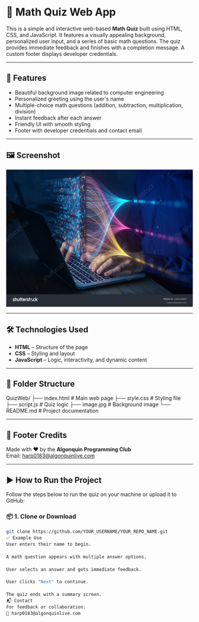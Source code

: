 # 🧠 Math Quiz Web App

This is a simple and interactive web-based **Math Quiz** built using HTML, CSS, and JavaScript. It features a visually appealing background, personalized user input, and a series of basic math questions. The quiz provides immediate feedback and finishes with a completion message. A custom footer displays developer credentials.

---

## 🎯 Features

- Beautiful background image related to computer engineering
- Personalized greeting using the user's name
- Multiple-choice math questions (addition, subtraction, multiplication, division)
- Instant feedback after each answer
- Friendly UI with smooth styling
- Footer with developer credentials and contact email

---

## 🖼️ Screenshot

![Screenshot](image.jpg)

---

## 🛠️ Technologies Used

- **HTML** – Structure of the page  
- **CSS** – Styling and layout  
- **JavaScript** – Logic, interactivity, and dynamic content  

---

## 📁 Folder Structure

QuizWeb/
├── index.html # Main web page
├── style.css # Styling file
├── script.js # Quiz logic
├── image.jpg # Background image
└── README.md # Project documentation

---

## 📩 Footer Credits

Made with ❤️ by the **Algonquin Programming Club**  
Email: [harp0183@algonquinlive.com](mailto:harp0183@algonquinlive.com)

---

## ▶️ How to Run the Project

Follow the steps below to run the quiz on your machine or upload it to GitHub:

### 📦 1. Clone or Download
```bash
git clone https://github.com/YOUR_USERNAME/YOUR_REPO_NAME.git
✅ Example Use
User enters their name to begin.

A math question appears with multiple answer options.

User selects an answer and gets immediate feedback.

User clicks "Next" to continue.

The quiz ends with a summary screen.
📬 Contact
For feedback or collaboration:
📧 harp0183@algonquinlive.com
